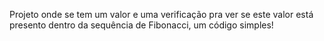Projeto onde se tem um valor e uma verificação pra ver se este valor está presento dentro da sequência de Fibonacci, um código simples!
